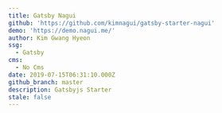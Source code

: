 ```yaml
---
title: Gatsby Nagui
github: 'https://github.com/kimnagui/gatsby-starter-nagui'
demo: 'https://demo.nagui.me/'
author: Kim Gwang Hyeon
ssg:
  - Gatsby
cms:
  - No Cms
date: 2019-07-15T06:31:10.000Z
github_branch: master
description: Gatsbyjs Starter
stale: false
---
```

